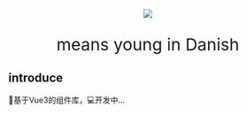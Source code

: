 <div style="text-align:center">
    <img src="https://img-blog.csdnimg.cn/15152b2d0fa7469e865cdde318851624.png">
</div>
<div style="text-align:center;font-size:30px">
    <p>means young in Danish</p>
</div>

 

## introduce

🥉基于Vue3的组件库，💻开发中...


